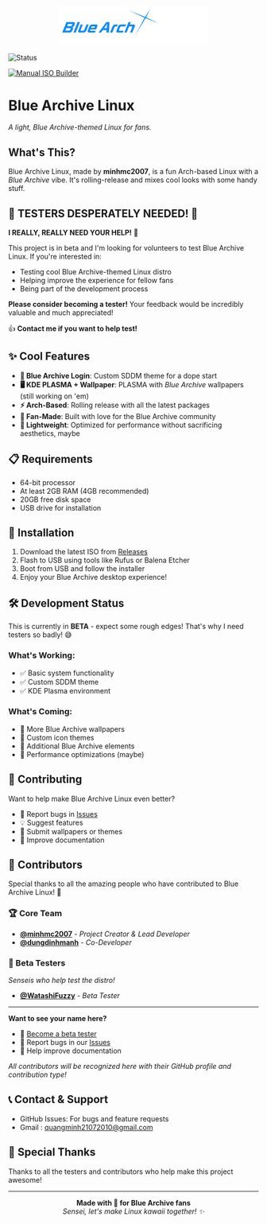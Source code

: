 <div align="center">
  <img src="/BlueArchiveLinux.png" alt="Blue Archive Linux Logo" width="300"/>
</div>

![Status](https://img.shields.io/badge/Status-Beta-red)  

[![Manual ISO Builder](https://github.com/minhmc2007/Blue-Archive-Linux/actions/workflows/Test-build.yml/badge.svg)](https://github.com/minhmc2007/Blue-Archive-Linux/actions/workflows/Test-build.yml)

# Blue Archive Linux

*A light, Blue Archive-themed Linux for fans.*

## What's This?

Blue Archive Linux, made by **minhmc2007**, is a fun Arch-based Linux with a *Blue Archive* vibe. It's rolling-release and mixes cool looks with some handy stuff.

## 🚨 TESTERS DESPERATELY NEEDED! 🚨

**I REALLY, REALLY NEED YOUR HELP!** 🙏

This project is in beta and I'm looking for volunteers to test Blue Archive Linux. If you're interested in:
- Testing cool Blue Archive-themed Linux distro
- Helping improve the experience for fellow fans
- Being part of the development process

**Please consider becoming a tester!** Your feedback would be incredibly valuable and much appreciated! 

👍 **Contact me if you want to help test!**

## ✨ Cool Features

- **💙 Blue Archive Login**: Custom SDDM theme for a dope start
- **🖥️ KDE PLASMA + Wallpaper**: PLASMA with *Blue Archive* wallpapers (still working on 'em)
- **⚡ Arch-Based**: Rolling release with all the latest packages
- **🎯 Fan-Made**: Built with love for the Blue Archive community
- **🚀 Lightweight**: Optimized for performance without sacrificing aesthetics, maybe

## 📋 Requirements

- 64-bit processor
- At least 2GB RAM (4GB recommended)
- 20GB free disk space
- USB drive for installation

## 🚀 Installation

1. Download the latest ISO from [Releases](https://github.com/minhmc2007/Blue-Archive-Linux/releases)
2. Flash to USB using tools like Rufus or Balena Etcher
3. Boot from USB and follow the installer
4. Enjoy your Blue Archive desktop experience!

## 🛠️ Development Status

This is currently in **BETA** - expect some rough edges! That's why I need testers so badly! 😅

### What's Working:
- ✅ Basic system functionality
- ✅ Custom SDDM theme
- ✅ KDE Plasma environment

### What's Coming:
- 🔄 More Blue Archive wallpapers
- 🔄 Custom icon themes
- 🔄 Additional Blue Archive elements
- 🔄 Performance optimizations (maybe)

## 🤝 Contributing

Want to help make Blue Archive Linux even better?
- 🐛 Report bugs in [Issues](https://github.com/minhmc2007/Blue-Archive-Linux/issues)
- 💡 Suggest features
- 🎨 Submit wallpapers or themes
- 📖 Improve documentation

## 👥 Contributors

Special thanks to all the amazing people who have contributed to Blue Archive Linux! 💙

### 🏆 Core Team
- **[@minhmc2007](https://github.com/minhmc2007)** - *Project Creator & Lead Developer*
- **[@dungdinhmanh](https://github.com/dungdinhmanh)** - *Co-Developer*

### 🧪 Beta Testers
*Senseis who help test the distro!*
- **[@WatashiFuzzy](https://github.com/WatashiFuzzy)** - *Beta Tester*

---

**Want to see your name here?** 
- 🧪 [Become a beta tester](#-testers-desperately-needed-)
- 🐛 Report bugs in our [Issues](https://github.com/minhmc2007/Blue-Archive-Linux/issues)
- 📖 Help improve documentation

*All contributors will be recognized here with their GitHub profile and contribution type!*

## 📞 Contact & Support

- GitHub Issues: For bugs and feature requests
- Gmail : quangminh21072010@gmail.com 

## 🙏 Special Thanks

Thanks to all the testers and contributors who help make this project awesome!

---

<div align="center">
  <strong>Made with 💙 for Blue Archive fans</strong>
  <br>
  <em>Sensei, let's make Linux kawaii together! ✨</em>
</div>
